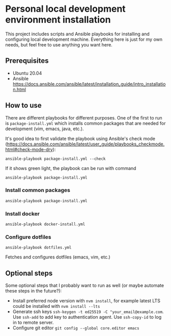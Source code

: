 # Personal local development environment installation

This project includes scripts and Ansible playbooks for installing and configuring local development machine. Everything here is just for my own needs, but feel free to use anything you want here.

## Prerequisites

- Ubuntu 20.04
- Ansible https://docs.ansible.com/ansible/latest/installation_guide/intro_installation.html

## How to use

There are different playbooks for different purposes. One of the first to run is `package-install.yml` which installs common packages that are needed for development (vim, emacs, java, etc.).

It's good idea to first validate the playbook using Ansible's check mode (https://docs.ansible.com/ansible/latest/user_guide/playbooks_checkmode.html#check-mode-dry):

```
ansible-playbook package-install.yml --check
```

If it shows green light, the playbook can be run with command

```
ansible-playbook package-install.yml
```

### Install common packages
```
ansible-playbook package-install.yml
```

### Install docker
```
ansible-playbook docker-install.yml
```

### Configure dotfiles
```
ansible-playbook dotfiles.yml
```

Fetches and configures dotfiles (emacs, vim, etc.)

## Optional steps

Some optional steps that I probably want to run as well (or maybe automate these steps in the future?):

- Install preferred node version with `nvm install`, for example latest LTS could be installed with `nvm install --lts`
- Generate ssh keys `ssh-keygen -t ed25519 -C "your_email@example.com`. Use `ssh-add` to add key to authentication agent. Use `ssh-copy-id` to log in to remote server. 
- Configure git editor `git config --global core.editor emacs`

